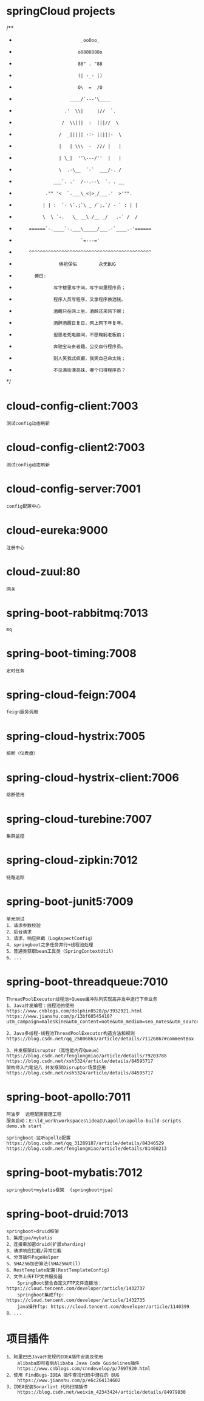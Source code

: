 # springCloud projects
/**
 *                             _ooOoo_
 *                            o8888888o
 *                            88" . "88
 *                            (| -_- |)
 *                            O\  =  /O
 *                         ____/`---'\____
 *                       .'  \\|     |//  `.
 *                      /  \\|||  :  |||//  \
 *                     /  _||||| -:- |||||-  \
 *                     |   | \\\  -  /// |   |
 *                     | \_|  ''\---/''  |   |
 *                     \  .-\__  `-`  ___/-. /
 *                   ___`. .'  /--.--\  `. . __
 *                ."" '<  `.___\_<|>_/___.'  >'"".
 *               | | :  `- \`.;`\ _ /`;.`/ - ` : | |
 *               \  \ `-.   \_ __\ /__ _/   .-` /  /
 *          ======`-.____`-.___\_____/___.-`____.-'======
 *                             `=---='
 *          ^^^^^^^^^^^^^^^^^^^^^^^^^^^^^^^^^^^^^^^^^^^^^
 *                     佛祖保佑        永无BUG
 *            佛曰:
 *                   写字楼里写字间，写字间里程序员；
 *                   程序人员写程序，又拿程序换酒钱。
 *                   酒醒只在网上坐，酒醉还来网下眠；
 *                   酒醉酒醒日复日，网上网下年复年。
 *                   但愿老死电脑间，不愿鞠躬老板前；
 *                   奔驰宝马贵者趣，公交自行程序员。
 *                   别人笑我忒疯癫，我笑自己命太贱；
 *                   不见满街漂亮妹，哪个归得程序员？
 */


# cloud-config-client:7003
    测试config动态刷新
# cloud-config-client2:7003
    测试config动态刷新
# cloud-config-server:7001
    config配置中心
# cloud-eureka:9000
    注册中心
# cloud-zuul:80
    网关
# spring-boot-rabbitmq:7013
    mq
# spring-boot-timing:7008
    定时任务
# spring-cloud-feign:7004
    feign服务调用
# spring-cloud-hystrix:7005
    熔断（仪表盘）
# spring-cloud-hystrix-client:7006
    熔断使用
# spring-cloud-turebine:7007
    集群监控
# spring-cloud-zipkin:7012
    链路追踪
# spring-boot-junit5:7009
    单元测试
    1、请求参数校验
    2、后台请求
    3、请求，响应拦截（LogAspectConfig）
    4、springboot之多任务并行+线程池处理
    5、普通类获取bean工具类（SpringContextUtil）
    6、...
# spring-boot-threadqueue:7010
    ThreadPoolExecutor线程池+Queue缓冲队列实现高并发中进行下单业务
    1、Java并发编程：线程池的使用
    https://www.cnblogs.com/dolphin0520/p/3932921.html
    https://www.jianshu.com/p/13bf60545410?utm_campaign=maleskine&utm_content=note&utm_medium=seo_notes&utm_source=recommendation
    
    2、Java多线程-线程池ThreadPoolExecutor构造方法和规则
    https://blog.csdn.net/qq_25806863/article/details/71126867#commentBox
  
    3、并发框架disruptor（高性能内存Queue）
    https://blog.csdn.net/fenglongmiao/article/details/79203788
    https://blog.csdn.net/xsh5324/article/details/84595717
    架构师入门笔记八 并发框架Disruptor场景应用
    https://blog.csdn.net/xsh5324/article/details/84595717
# spring-boot-apollo:7011
    阿波罗  远程配置管理工程  
    服务启动：E:\ld_work\workspaces\ideaIU\apollo\apollo-build-scripts
    demo.sh start
    
    springboot-监听apollo配置
    https://blog.csdn.net/qq_31289187/article/details/84346529
    https://blog.csdn.net/fenglongmiao/article/details/81460213
# spring-boot-mybatis:7012
    springboot+mybatis框架  (springboot+jpa)
# spring-boot-druid:7013
    springboot+druid框架
    1、集成jpa/mybatis
    2、连接串加密druid(扩展sharding)
    3、请求响应拦截/异常拦截
    4、分页插件PageHelper
    5、SHA256加密算法(SHA256Util)
    6、RestTemplate配置(RestTemplateConfig)
    7、文件上传FTP文件服务器
        SpringBoot整合自定义FTP文件连接池：https://cloud.tencent.com/developer/article/1432737
        springboot集成ftp: https://cloud.tencent.com/developer/article/1432735
        java操作ftp: https://cloud.tencent.com/developer/article/1140399
    8、...

# 项目插件
    1、阿里巴巴Java开发规约IDEA插件安装及使用
        alibaba即可看到Alibaba Java Code Guidelines插件
        https://www.cnblogs.com/cnndevelop/p/7697920.html
    2、使用 FindBugs-IDEA 插件查找代码中潜在的 BUG
        https://www.jianshu.com/p/e6c264134602
    3、IDEA安装Sonarlint 代码扫描插件
        https://blog.csdn.net/weixin_42343424/article/details/84979830
